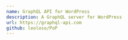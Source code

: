 ```yaml
---
name: GraphQL API for WordPress
description: A GraphQL server for WordPress
url: https://graphql-api.com
github: leoloso/PoP
---
```




